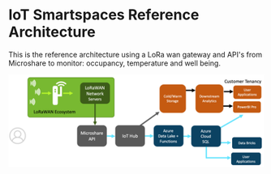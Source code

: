 
# IoT Smartspaces Reference Architecture

This is the reference architecture using a LoRa wan gateway and API's from Microshare to monitor: occupancy, temperature and well being.

![Reference Architecture](/IoT_Smartspaces_Architecture_Diagram.png)
